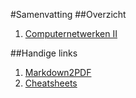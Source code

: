 #Samenvatting
##Overzicht
1. [Computernetwerken II](test_cn2.md)

##Handige links
1. [Markdown2PDF](https://github.com/segersniels/sublime-markdown-2-pdf)
2. [Cheatsheets](https://github.com/segersniels/cheat-sheet-mix)
